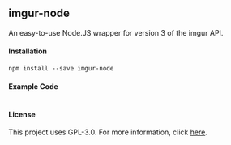 ## imgur-node
An easy-to-use Node.JS wrapper for version 3 of the imgur API.

#### Installation
```
npm install --save imgur-node
```

#### Example Code
```javascript

```

#### License
This project uses GPL-3.0. For more information, click [here]().
